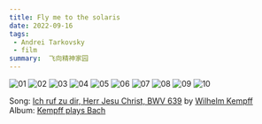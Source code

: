 ```yaml
---
title: Fly me to the solaris
date: 2022-09-16
tags:
 - Andrei Tarkovsky
 - film
summary:  飞向精神家园
---
```

![01](https://user-images.githubusercontent.com/61822407/230827599-78d4babe-1a71-43f5-b1d4-463b7cfc1ab8.jpg)
![02](https://user-images.githubusercontent.com/61822407/230827579-8b30f3af-bf5c-4fd0-b8ed-ac327e93fa78.jpg)
![03](https://user-images.githubusercontent.com/61822407/230827581-e02c75a0-1d80-4b04-9be8-7fcbdf4e95a5.jpg)
![04](https://user-images.githubusercontent.com/61822407/230827582-b7588b52-e7c5-4cdf-95b7-fd8647a5f495.jpg)
![05](https://user-images.githubusercontent.com/61822407/230827585-520f4f99-a45a-4360-9fad-da365c148a11.jpg)
![06](https://user-images.githubusercontent.com/61822407/230827587-0e0724a6-b19f-4653-a1c8-4aab8fa318c4.jpg)
![07](https://user-images.githubusercontent.com/61822407/230827589-414179b0-e7df-4383-9204-f4169c0d8272.jpg)
![08](https://user-images.githubusercontent.com/61822407/230827592-bdd35e13-080b-43c4-8beb-bb9db8dfd7b5.jpg)
![09](https://user-images.githubusercontent.com/61822407/230827594-5bdc5677-5545-468f-baa8-38495299f79e.jpg)
![10](https://user-images.githubusercontent.com/61822407/230827596-93929b8b-92cf-4df3-a92d-9eff87845490.jpg)

Song: [Ich ruf zu dir, Herr Jesu Christ, BWV 639](https://music.163.com/#/song?id=1473063682) by [Wilhelm Kempff](https://music.163.com/#/artist?id=37690)   
Album: [Kempff plays Bach](https://music.163.com/#/album?id=94335950)
